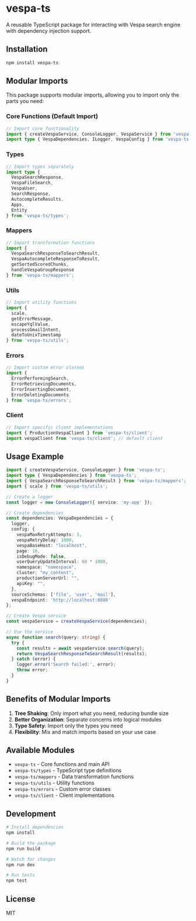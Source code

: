 # vespa-ts

A reusable TypeScript package for interacting with Vespa search engine with dependency injection support.

## Installation

```bash
npm install vespa-ts
```

## Modular Imports

This package supports modular imports, allowing you to import only the parts you need:

### Core Functions (Default Import)

```typescript
// Import core functionality
import { createVespaService, ConsoleLogger, VespaService } from 'vespa-ts';
import type { VespaDependencies, ILogger, VespaConfig } from 'vespa-ts';
```

### Types

```typescript
// Import types separately
import type { 
  VespaSearchResponse, 
  VespaFileSearch, 
  VespaUser,
  SearchResponse,
  AutocompleteResults,
  Apps,
  Entity
} from 'vespa-ts/types';
```

### Mappers

```typescript
// Import transformation functions
import { 
  VespaSearchResponseToSearchResult,
  VespaAutocompleteResponseToResult,
  getSortedScoredChunks,
  handleVespaGroupResponse
} from 'vespa-ts/mappers';
```

### Utils

```typescript
// Import utility functions
import { 
  scale, 
  getErrorMessage, 
  escapeYqlValue,
  processGmailIntent,
  dateToUnixTimestamp
} from 'vespa-ts/utils';
```

### Errors

```typescript
// Import custom error classes
import { 
  ErrorPerformingSearch,
  ErrorRetrievingDocuments,
  ErrorInsertingDocument,
  ErrorDeletingDocuments
} from 'vespa-ts/errors';
```

### Client

```typescript
// Import specific client implementations
import { ProductionVespaClient } from 'vespa-ts/client';
import vespaClient from 'vespa-ts/client'; // default client
```

## Usage Example

```typescript
import { createVespaService, ConsoleLogger } from 'vespa-ts';
import type { VespaDependencies } from 'vespa-ts';
import { VespaSearchResponseToSearchResult } from 'vespa-ts/mappers';
import { scale } from 'vespa-ts/utils';

// Create a logger
const logger = new ConsoleLogger({ service: 'my-app' });

// Create dependencies
const dependencies: VespaDependencies = {
  logger,
  config: {
    vespaMaxRetryAttempts: 3,
    vespaRetryDelay: 1000,
    vespaBaseHost: "localhost",
    page: 10,
    isDebugMode: false,
    userQueryUpdateInterval: 60 * 1000,
    namespace: "namespace",
    cluster: "my_content",
    productionServerUrl: "",
    apiKey: "",
  },
  sourceSchemas: ['file', 'user', 'mail'],
  vespaEndpoint: 'http://localhost:8080'
};

// Create Vespa service
const vespaService = createVespaService(dependencies);

// Use the service
async function search(query: string) {
  try {
    const results = await vespaService.search(query);
    return VespaSearchResponseToSearchResult(results);
  } catch (error) {
    logger.error('Search failed:', error);
    throw error;
  }
}
```

## Benefits of Modular Imports

1. **Tree Shaking**: Only import what you need, reducing bundle size
2. **Better Organization**: Separate concerns into logical modules
3. **Type Safety**: Import only the types you need
4. **Flexibility**: Mix and match imports based on your use case

## Available Modules

- `vespa-ts` - Core functions and main API
- `vespa-ts/types` - TypeScript type definitions
- `vespa-ts/mappers` - Data transformation functions
- `vespa-ts/utils` - Utility functions
- `vespa-ts/errors` - Custom error classes
- `vespa-ts/client` - Client implementations

## Development

```bash
# Install dependencies
npm install

# Build the package
npm run build

# Watch for changes
npm run dev

# Run tests
npm test
```

## License

MIT
